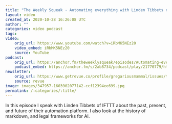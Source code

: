 ```yaml
---
title: "The Weekly Squeak - Automating everything with Linden Tibbets of IFTTT"
layout: video
created_at: 2020-10-28 16:26:08 UTC
author: ""
categories: video podcast
tags: 
video:
    orig_url: https://www.youtube.com/watch?v=iRbMK5NEz20
    video_embed: iRbMK5NEz20
    source: YouTube
podcast:
    orig_url: https://anchor.fm/theweeklysqueak/episodes/Automating-everything-with-Linden-Tibbets-of-IFTTT-elmt2r
    podcast_embed: https://anchor.fm/s/2ab8734/podcast/play/21770779/https%3A%2F%2Fd3ctxlq1ktw2nl.cloudfront.net%2Fstaging%2F2020-9-28%2F9f66e3e2-dc49-9b07-65ab-5046ee2e9d51.mp3
newsletter:
    orig_url: https://www.getrevue.co/profile/gregariousmammal/issues/the-weekly-squeak-automating-everything-with-linden-tibbets-of-ifttt-287690
    source: revue    
image: images/347957-1603902077142-ccf12394ee699.jpg
permalink: /:categories/:title/
---
```

In this episode I speak with Linden Tibbets of IFTTT about the past, present, and future of their automation platform. I also look at the history of markdown, and legal frameworks for AI.